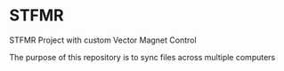 # STFMR
STFMR Project with custom Vector Magnet Control

The purpose of this repository is to sync files across multiple computers

